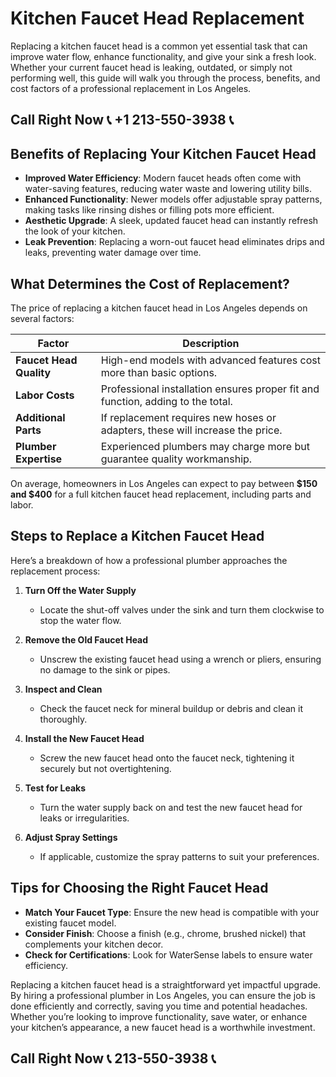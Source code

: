 # Kitchen Faucet Head Replacement  

Replacing a kitchen faucet head is a common yet essential task that can improve water flow, enhance functionality, and give your sink a fresh look. Whether your current faucet head is leaking, outdated, or simply not performing well, this guide will walk you through the process, benefits, and cost factors of a professional replacement in Los Angeles.  

## Call Right Now 📞 +1 213-550-3938 📞

## Benefits of Replacing Your Kitchen Faucet Head  

- **Improved Water Efficiency**: Modern faucet heads often come with water-saving features, reducing water waste and lowering utility bills.  
- **Enhanced Functionality**: Newer models offer adjustable spray patterns, making tasks like rinsing dishes or filling pots more efficient.  
- **Aesthetic Upgrade**: A sleek, updated faucet head can instantly refresh the look of your kitchen.  
- **Leak Prevention**: Replacing a worn-out faucet head eliminates drips and leaks, preventing water damage over time.  

## What Determines the Cost of Replacement?  

The price of replacing a kitchen faucet head in Los Angeles depends on several factors:  

| **Factor**               | **Description**                                                                 |  
|--------------------------|---------------------------------------------------------------------------------|  
| **Faucet Head Quality**  | High-end models with advanced features cost more than basic options.             |  
| **Labor Costs**          | Professional installation ensures proper fit and function, adding to the total.   |  
| **Additional Parts**     | If replacement requires new hoses or adapters, these will increase the price.     |  
| **Plumber Expertise**    | Experienced plumbers may charge more but guarantee quality workmanship.          |  

On average, homeowners in Los Angeles can expect to pay between **$150 and $400** for a full kitchen faucet head replacement, including parts and labor.  

## Steps to Replace a Kitchen Faucet Head  

Here’s a breakdown of how a professional plumber approaches the replacement process:  

1. **Turn Off the Water Supply**  
   - Locate the shut-off valves under the sink and turn them clockwise to stop the water flow.  

2. **Remove the Old Faucet Head**  
   - Unscrew the existing faucet head using a wrench or pliers, ensuring no damage to the sink or pipes.  

3. **Inspect and Clean**  
   - Check the faucet neck for mineral buildup or debris and clean it thoroughly.  

4. **Install the New Faucet Head**  
   - Screw the new faucet head onto the faucet neck, tightening it securely but not overtightening.  

5. **Test for Leaks**  
   - Turn the water supply back on and test the new faucet head for leaks or irregularities.  

6. **Adjust Spray Settings**  
   - If applicable, customize the spray patterns to suit your preferences.  

## Tips for Choosing the Right Faucet Head  

- **Match Your Faucet Type**: Ensure the new head is compatible with your existing faucet model.  
- **Consider Finish**: Choose a finish (e.g., chrome, brushed nickel) that complements your kitchen decor.  
- **Check for Certifications**: Look for WaterSense labels to ensure water efficiency.  

Replacing a kitchen faucet head is a straightforward yet impactful upgrade. By hiring a professional plumber in Los Angeles, you can ensure the job is done efficiently and correctly, saving you time and potential headaches. Whether you’re looking to improve functionality, save water, or enhance your kitchen’s appearance, a new faucet head is a worthwhile investment.
## Call Right Now 📞 213-550-3938 📞